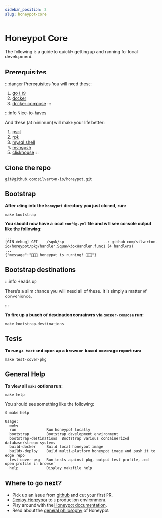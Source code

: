 ```yaml
---
sidebar_position: 2
slug: honeypot-core
---
```


# Honeypot Core

The following is a guide to quickly getting up and running for local development.

## Prerequisites

:::danger Prerequisites
You will need these:

1. [go 1.19](https://go.dev/blog/go1.19)
2. [docker](https://docs.docker.com/get-docker/)
3. [docker compose](https://docs.docker.com/compose/)
:::


:::info Nice-to-haves

And these (at minimum) will make your life better:

1. [psql](https://www.postgresql.org/docs/current/app-psql.html)
2. [rpk](https://docs.redpanda.com/docs/quickstart/)
3. [mysql shell](https://dev.mysql.com/doc/mysql-shell/8.0/en/mysql-shell-install.html)
4. [mongosh](https://www.mongodb.com/docs/mongodb-shell/)
5. [clickhouse](https://clickhouse.com/docs/en/getting-started/install)
:::



## Clone the repo

    git@github.com:silverton-io/honeypot.git


## Bootstrap


**After `cd`ing into the `honeypot` directory you just cloned, run:**

    make bootstrap

**You should now have a local `config.yml` file and will see console output like the following:**

```
...
[GIN-debug] GET    /sqwk/sp                  --> github.com/silverton-io/honeypot/pkg/handler.SquawkboxHandler.func1 (4 handlers)
...
{"message":"🍯🍯🍯 honeypot is running! 🍯🍯🍯"}
```


## Bootstrap destinations

:::info Heads up

There's a slim chance you will need all of these. It is simply a matter of convenience.

:::


**To fire up a bunch of destination containers via `docker-compose` run:**

    make bootstrap-destinations


## Tests

**To run `go test` and open up a browser-based coverage report run:**

    make test-cover-pkg


## General Help

**To view all `make` options run:**

    make help

You should see something like the following:

```
$ make help

Usage:
  make
  run              Run honeypot locally
  bootstrap        Bootstrap development environment
  bootstrap-destinations  Bootstrap various containerized database/stream systems
  build-docker     Build local honeypot image
  buildx-deploy    Build multi-platform honeypot image and push it to edge repo
  test-cover-pkg   Run tests against pkg, output test profile, and open profile in browser
  help             Display makefile help
```

## Where to go next?

- Pick up an issue from [github](https://github.com/silverton-io/honeypot/issues) and cut your first PR.
- [Deploy Honeypot](/production-deployment/gcp) to a production environment.
- Play around with the [Honeypot documentation](/developing/documentation-site).
- Read about the [general philosophy](/introduction/philosophy) of Honeypot.
